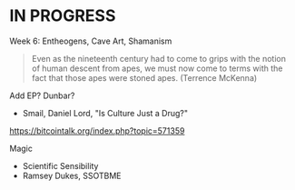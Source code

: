 # IN PROGRESS
Week 6: Entheogens, Cave Art, Shamanism

> Even as the nineteenth century had to come to grips with the notion of human descent from apes, we must now come to terms with the fact that those apes were stoned apes. (Terrence McKenna)

Add EP? Dunbar?

* Smail, Daniel Lord, "Is Culture Just a Drug?"


https://bitcointalk.org/index.php?topic=571359

Magic
* Scientific Sensibility
* Ramsey Dukes, SSOTBME

